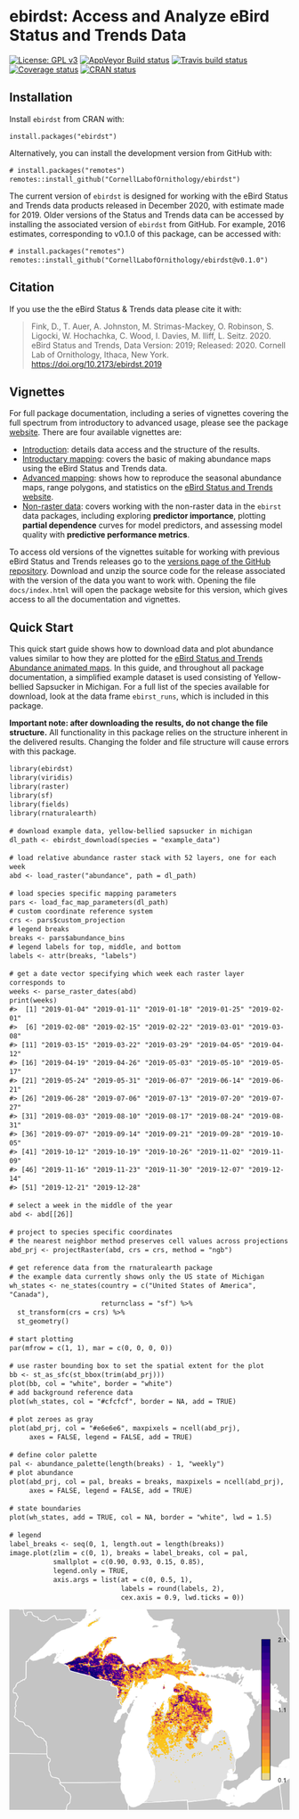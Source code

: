<!-- README.md is generated from README.Rmd. Please edit that file -->

ebirdst: Access and Analyze eBird Status and Trends Data
========================================================

[![License: GPL
v3](https://img.shields.io/badge/License-GPL%20v3-blue.svg)](http://www.gnu.org/licenses/gpl-3.0)
[![AppVeyor Build
status](https://ci.appveyor.com/api/projects/status/v7cyxwquwrxxa5l6/branch/master?svg=true)](https://ci.appveyor.com/project/mstrimas/ebirdst/branch/master)
[![Travis build
status](https://travis-ci.org/CornellLabofOrnithology/ebirdst.svg?branch=master)](https://travis-ci.org/CornellLabofOrnithology/ebirdst)
[![Coverage
status](https://codecov.io/gh/CornellLabofOrnithology/ebirdst/branch/master/graph/badge.svg)](https://codecov.io/github/CornellLabofOrnithology/ebirdst?branch=master)
[![CRAN
status](https://www.r-pkg.org/badges/version/ebirdst)](https://cran.r-project.org/package=ebirdst)

Installation
------------

Install `ebirdst` from CRAN with:

    install.packages("ebirdst")

Alternatively, you can install the development version from GitHub with:

    # install.packages("remotes")
    remotes::install_github("CornellLabofOrnithology/ebirdst")

The current version of `ebirdst` is designed for working with the eBird
Status and Trends data products released in December 2020, with estimate
made for 2019. Older versions of the Status and Trends data can be
accessed by installing the associated version of `ebirdst` from GitHub.
For example, 2016 estimates, corresponding to v0.1.0 of this package,
can be accessed with:

    # install.packages("remotes")
    remotes::install_github("CornellLabofOrnithology/ebirdst@v0.1.0")

Citation
--------

If you use the the eBird Status & Trends data please cite it with:

<blockquote>
Fink, D., T. Auer, A. Johnston, M. Strimas-Mackey, O. Robinson, S.
Ligocki, W. Hochachka, C. Wood, I. Davies, M. Iliff, L. Seitz. 2020.
eBird Status and Trends, Data Version: 2019; Released: 2020. Cornell Lab
of Ornithology, Ithaca, New York.
<a href="https://doi.org/10.2173/ebirdst.2019" class="uri">https://doi.org/10.2173/ebirdst.2019</a>
</blockquote>

Vignettes
---------

For full package documentation, including a series of vignettes covering
the full spectrum from introductory to advanced usage, please see the
package [website](https://cornelllabofornithology.github.io/ebirdst).
There are four available vignettes are:

-   [Introduction](https://cornelllabofornithology.github.io/ebirdst/articles/ebirdst-introduction.html):
    details data access and the structure of the results.
-   [Introductary
    mapping](https://cornelllabofornithology.github.io/ebirdst/articles/ebirdst-intro-mapping.html):
    covers the basic of making abundance maps using the eBird Status and
    Trends data.
-   [Advanced
    mapping](https://cornelllabofornithology.github.io/ebirdst/articles/ebirdst-advanced-mapping.html):
    shows how to reproduce the seasonal abundance maps, range polygons,
    and statistics on the [eBird Status and Trends
    website](https://ebird.org/science/status-and-trends).
-   [Non-raster
    data](https://cornelllabofornithology.github.io/ebirdst/articles/ebirdst-pipd.html):
    covers working with the non-raster data in the `ebirst` data
    packages, including exploring **predictor importance**, plotting
    **partial dependence** curves for model predictors, and assessing
    model quality with **predictive performance metrics**.

To access old versions of the vignettes suitable for working with
previous eBird Status and Trends releases go to the [versions page of
the GitHub
repository](https://github.com/CornellLabofOrnithology/ebirdst/releases).
Download and unzip the source code for the release associated with the
version of the data you want to work with. Opening the file
`docs/index.html` will open the package website for this version, which
gives access to all the documentation and vignettes.

Quick Start
-----------

This quick start guide shows how to download data and plot abundance
values similar to how they are plotted for the [eBird Status and Trends
Abundance animated
maps](https://ebird.org/science/status-and-trends/yebsap/abundance-map-weekly).
In this guide, and throughout all package documentation, a simplified
example dataset is used consisting of Yellow-bellied Sapsucker in
Michigan. For a full list of the species available for download, look at
the data frame `ebirst_runs`, which is included in this package.

**Important note: after downloading the results, do not change the file
structure.** All functionality in this package relies on the structure
inherent in the delivered results. Changing the folder and file
structure will cause errors with this package.

    library(ebirdst)
    library(viridis)
    library(raster)
    library(sf)
    library(fields)
    library(rnaturalearth)

    # download example data, yellow-bellied sapsucker in michigan
    dl_path <- ebirdst_download(species = "example_data")

    # load relative abundance raster stack with 52 layers, one for each week
    abd <- load_raster("abundance", path = dl_path)

    # load species specific mapping parameters
    pars <- load_fac_map_parameters(dl_path)
    # custom coordinate reference system
    crs <- pars$custom_projection
    # legend breaks
    breaks <- pars$abundance_bins
    # legend labels for top, middle, and bottom
    labels <- attr(breaks, "labels")

    # get a date vector specifying which week each raster layer corresponds to
    weeks <- parse_raster_dates(abd)
    print(weeks)
    #>  [1] "2019-01-04" "2019-01-11" "2019-01-18" "2019-01-25" "2019-02-01"
    #>  [6] "2019-02-08" "2019-02-15" "2019-02-22" "2019-03-01" "2019-03-08"
    #> [11] "2019-03-15" "2019-03-22" "2019-03-29" "2019-04-05" "2019-04-12"
    #> [16] "2019-04-19" "2019-04-26" "2019-05-03" "2019-05-10" "2019-05-17"
    #> [21] "2019-05-24" "2019-05-31" "2019-06-07" "2019-06-14" "2019-06-21"
    #> [26] "2019-06-28" "2019-07-06" "2019-07-13" "2019-07-20" "2019-07-27"
    #> [31] "2019-08-03" "2019-08-10" "2019-08-17" "2019-08-24" "2019-08-31"
    #> [36] "2019-09-07" "2019-09-14" "2019-09-21" "2019-09-28" "2019-10-05"
    #> [41] "2019-10-12" "2019-10-19" "2019-10-26" "2019-11-02" "2019-11-09"
    #> [46] "2019-11-16" "2019-11-23" "2019-11-30" "2019-12-07" "2019-12-14"
    #> [51] "2019-12-21" "2019-12-28"

    # select a week in the middle of the year
    abd <- abd[[26]]

    # project to species specific coordinates
    # the nearest neighbor method preserves cell values across projections
    abd_prj <- projectRaster(abd, crs = crs, method = "ngb")

    # get reference data from the rnaturalearth package
    # the example data currently shows only the US state of Michigan
    wh_states <- ne_states(country = c("United States of America", "Canada"),
                           returnclass = "sf") %>% 
      st_transform(crs = crs) %>% 
      st_geometry()

    # start plotting
    par(mfrow = c(1, 1), mar = c(0, 0, 0, 0))

    # use raster bounding box to set the spatial extent for the plot
    bb <- st_as_sfc(st_bbox(trim(abd_prj)))
    plot(bb, col = "white", border = "white")
    # add background reference data
    plot(wh_states, col = "#cfcfcf", border = NA, add = TRUE)

    # plot zeroes as gray
    plot(abd_prj, col = "#e6e6e6", maxpixels = ncell(abd_prj),
         axes = FALSE, legend = FALSE, add = TRUE)

    # define color palette
    pal <- abundance_palette(length(breaks) - 1, "weekly")
    # plot abundance
    plot(abd_prj, col = pal, breaks = breaks, maxpixels = ncell(abd_prj),
         axes = FALSE, legend = FALSE, add = TRUE)

    # state boundaries
    plot(wh_states, add = TRUE, col = NA, border = "white", lwd = 1.5)

    # legend
    label_breaks <- seq(0, 1, length.out = length(breaks))
    image.plot(zlim = c(0, 1), breaks = label_breaks, col = pal,
               smallplot = c(0.90, 0.93, 0.15, 0.85),
               legend.only = TRUE,
               axis.args = list(at = c(0, 0.5, 1), 
                                labels = round(labels, 2),
                                cex.axis = 0.9, lwd.ticks = 0))

<img src="README-quick_start-1.png" style="display: block; margin: auto;" />
